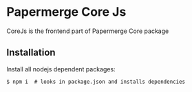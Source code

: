 # Papermerge Core Js

CoreJs is the frontend part of Papermerge Core package

## Installation

Install all nodejs dependent packages:

    $ npm i  # looks in package.json and installs dependencies

